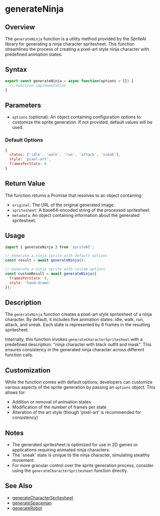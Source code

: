 # generateNinja

## Overview

The `generateNinja` function is a utility method provided by the SpriteAI library for generating a ninja character spritesheet. This function streamlines the process of creating a pixel-art style ninja character with predefined animation states.

## Syntax

```javascript
export const generateNinja = async function(options = {}) {
  // Function implementation
}
```

## Parameters

- `options` (optional): An object containing configuration options to customize the sprite generation. If not provided, default values will be used.

### Default Options

```javascript
{
  states: ['idle', 'walk', 'run', 'attack', 'sneak'],
  style: 'pixel-art',
  framesPerState: 6
}
```

## Return Value

The function returns a Promise that resolves to an object containing:

- `original`: The URL of the original generated image.
- `spritesheet`: A base64-encoded string of the processed spritesheet.
- `metadata`: An object containing information about the generated spritesheet.

## Usage

```javascript
import { generateNinja } from 'spriteAI';

// Generate a ninja sprite with default options
const result = await generateNinja();

// Generate a ninja sprite with custom options
const customResult = await generateNinja({
  framesPerState: 8,
  style: 'hand-drawn'
});
```

## Description

The `generateNinja` function creates a pixel-art style spritesheet of a ninja character. By default, it includes five animation states: idle, walk, run, attack, and sneak. Each state is represented by 6 frames in the resulting spritesheet.

Internally, this function invokes `generateCharacterSpritesheet` with a predefined description: "ninja character with black outfit and mask". This ensures consistency in the generated ninja character across different function calls.

## Customization

While the function comes with default options, developers can customize various aspects of the sprite generation by passing an `options` object. This allows for:

- Addition or removal of animation states
- Modification of the number of frames per state
- Alteration of the art style (though 'pixel-art' is recommended for consistency)

## Notes

- The generated spritesheet is optimized for use in 2D games or applications requiring animated ninja characters.
- The 'sneak' state is unique to the ninja character, simulating stealthy movement.
- For more granular control over the sprite generation process, consider using the `generateCharacterSpritesheet` function directly.

## See Also

- [generateCharacterSpritesheet](./generateCharacterSpritesheet.md)
- [generateSpaceman](./generateSpaceman.md)
- [generateRobot](./generateRobot.md)
